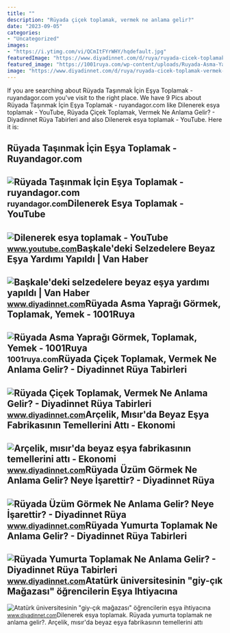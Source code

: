 ```yaml
---
title: ""
description: "Rüyada çiçek toplamak, vermek ne anlama gelir?"
date: "2023-09-05"
categories:
- "Uncategorized"
images:
- "https://i.ytimg.com/vi/QCmItFYrWHY/hqdefault.jpg"
featuredImage: "https://www.diyadinnet.com/d/ruya/ruyada-cicek-toplamak-vermek-ne-anlama-gelir-3851.jpg"
featured_image: "https://1001ruya.com/wp-content/uploads/Ruyada-Asma-Yapragi-Gormek-asma-yapragi-toplamak-yemek-diyanet-1024x576.jpg"
image: "https://www.diyadinnet.com/d/ruya/ruyada-cicek-toplamak-vermek-ne-anlama-gelir-3851.jpg"
---
```


If you are searching about Rüyada Taşınmak İçin Eşya Toplamak - ruyandagor.com you've visit to the right place. We have 9 Pics about Rüyada Taşınmak İçin Eşya Toplamak - ruyandagor.com like Dilenerek esya toplamak - YouTube, Rüyada Çiçek Toplamak, Vermek Ne Anlama Gelir? - Diyadinnet Rüya Tabirleri and also Dilenerek esya toplamak - YouTube. Here it is:

Rüyada Taşınmak İçin Eşya Toplamak - Ruyandagor.com
---------------------------------------------------

 ![Rüyada Taşınmak İçin Eşya Toplamak - ruyandagor.com](https://images.ruyandagor.com/2017/04/tasinmak-icin-esya-toplamak-1359.jpg) <small>ruyandagor.com</small>Dilenerek Esya Toplamak - YouTube
---------------------------------

 ![Dilenerek esya toplamak - YouTube](https://i.ytimg.com/vi/QCmItFYrWHY/hqdefault.jpg) <small>www.youtube.com</small>Başkale'deki Selzedelere Beyaz Eşya Yardımı Yapıldı | Van Haber
---------------------------------------------------------------

 ![Başkale'deki selzedelere beyaz eşya yardımı yapıldı | Van Haber](https://www.diyadinnet.com/img/2021/12/baskale-deki-selzedelere-beyaz-esya-yardimi-yapildi.jpg) <small>www.diyadinnet.com</small>Rüyada Asma Yaprağı Görmek, Toplamak, Yemek - 1001Ruya
------------------------------------------------------

 ![Rüyada Asma Yaprağı Görmek, Toplamak, Yemek - 1001Ruya](https://1001ruya.com/wp-content/uploads/Ruyada-Asma-Yapragi-Gormek-asma-yapragi-toplamak-yemek-diyanet-1024x576.jpg) <small>1001ruya.com</small>Rüyada Çiçek Toplamak, Vermek Ne Anlama Gelir? - Diyadinnet Rüya Tabirleri
--------------------------------------------------------------------------

 ![Rüyada Çiçek Toplamak, Vermek Ne Anlama Gelir? - Diyadinnet Rüya Tabirleri](https://www.diyadinnet.com/d/ruya/ruyada-cicek-toplamak-vermek-ne-anlama-gelir-3851.jpg) <small>www.diyadinnet.com</small>Arçelik, Mısır'da Beyaz Eşya Fabrikasının Temellerini Attı - Ekonomi
--------------------------------------------------------------------

 ![Arçelik, mısır'da beyaz eşya fabrikasının temellerini attı - Ekonomi](https://www.diyadinnet.com/img/2022/12/arcelik-misir-da-beyaz-esya-fabrikasinin-temellerini-atti.jpg) <small>www.diyadinnet.com</small>Rüyada Üzüm Görmek Ne Anlama Gelir? Neye İşarettir? - Diyadinnet Rüya
---------------------------------------------------------------------

 ![Rüyada Üzüm Görmek Ne Anlama Gelir? Neye İşarettir? - Diyadinnet Rüya](https://www.diyadinnet.com/img/2015/10/uzum-toplamak.jpg) <small>www.diyadinnet.com</small>Rüyada Yumurta Toplamak Ne Anlama Gelir? - Diyadinnet Rüya Tabirleri
--------------------------------------------------------------------

 ![Rüyada Yumurta Toplamak Ne Anlama Gelir? - Diyadinnet Rüya Tabirleri](https://www.diyadinnet.com/d/ruya/ruyada-yumurta-toplamak-ne-anlama-gelir-8230.jpg) <small>www.diyadinnet.com</small>Atatürk üniversitesinin "giy-çık Mağazası" öğrencilerin Eşya Ihtiyacına
-----------------------------------------------------------------------

 ![Atatürk üniversitesinin "giy-çık mağazası" öğrencilerin eşya ihtiyacına](https://www.diyadinnet.com/img/2021/10/ataturk-universitesinin-giy-cik-magazasi-ogrencilerin-esya-ihtiyacina-cozum-oluyor.jpg) <small>www.diyadinnet.com</small>Dilenerek esya toplamak. Rüyada yumurta toplamak ne anlama gelir?. Arçelik, mısır'da beyaz eşya fabrikasının temellerini attı
